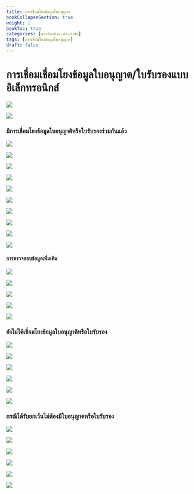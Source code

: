 ```yaml
---
title: การเชื่อมโยงข้อมูลใบอนุญาต
bookCollapseSection: true
weight: 1
bookToc: true
categories: [ของต้องห้าม-ต้องกำกัด]
tags: [การเชื่อมโยงข้อมูลใบอนุญาต]
draft: false
---
```


การเชื่อมเชื่อมโยงข้อมูลใบอนุญาต/ใบรับรองแบบอิเล็กทรอนิกส์
====

![](https://github.com/ecs-support/knowledge-center/raw/master/img/announce/131-2561/present/permissionpng_Page2.png)

![](https://github.com/ecs-support/knowledge-center/raw/master/img/announce/131-2561/present/permissionpng_Page4.png)

### มีการเชื่อมโยงข้อมูลใบอนุญาติหรือใบรับรองร่วมกันแล้ว

![](https://github.com/ecs-support/knowledge-center/raw/master/img/announce/131-2561/present/permissionpng_Page5.png)

![](https://github.com/ecs-support/knowledge-center/raw/master/img/announce/131-2561/present/permissionpng_Page6.png)

![](https://github.com/ecs-support/knowledge-center/raw/master/img/announce/131-2561/present/permissionpng_Page7.png)

![](https://github.com/ecs-support/knowledge-center/raw/master/img/announce/131-2561/present/permissionpng_Page8.png)

![](https://github.com/ecs-support/knowledge-center/raw/master/img/announce/131-2561/present/permissionpng_Page9.png)

![](https://github.com/ecs-support/knowledge-center/raw/master/img/announce/131-2561/present/permissionpng_Page10.png)

![](https://github.com/ecs-support/knowledge-center/raw/master/img/announce/131-2561/present/permissionpng_Page11.png)

![](https://github.com/ecs-support/knowledge-center/raw/master/img/announce/131-2561/present/permissionpng_Page12.png)

![](https://github.com/ecs-support/knowledge-center/raw/master/img/announce/131-2561/present/permissionpng_Page13.png)

![](https://github.com/ecs-support/knowledge-center/raw/master/img/announce/131-2561/present/permissionpng_Page14.png)

#### การตรวจสอบข้อมูลเพิ่มเติม

![](https://github.com/ecs-support/knowledge-center/raw/master/img/announce/131-2561/present/permissionpng_Page15.png)

![](https://github.com/ecs-support/knowledge-center/raw/master/img/announce/131-2561/present/permissionpng_Page16.png)

![](https://github.com/ecs-support/knowledge-center/raw/master/img/announce/131-2561/present/permissionpng_Page17.png)

![](https://github.com/ecs-support/knowledge-center/raw/master/img/announce/131-2561/present/permissionpng_Page18.png)

![](https://github.com/ecs-support/knowledge-center/raw/master/img/announce/131-2561/present/permissionpng_Page19.png)


### ยังไม่ได้เชื่อมโยงข้อมูลใบอนุญาติหรือใบรับรอง

![](https://github.com/ecs-support/knowledge-center/raw/master/img/announce/131-2561/present/permissionpng_Page20.png)

![](https://github.com/ecs-support/knowledge-center/raw/master/img/announce/131-2561/present/permissionpng_Page21.png)

![](https://github.com/ecs-support/knowledge-center/raw/master/img/announce/131-2561/present/permissionpng_Page22.png)

![](https://github.com/ecs-support/knowledge-center/raw/master/img/announce/131-2561/present/permissionpng_Page23.png)

![](https://github.com/ecs-support/knowledge-center/raw/master/img/announce/131-2561/present/permissionpng_Page24.png)

![](https://github.com/ecs-support/knowledge-center/raw/master/img/announce/131-2561/present/permissionpng_Page25.png)

### กรณีได้รับยกเว้นไม่ต้องมีใบอนุญาตหรือใบรับรอง

![](https://github.com/ecs-support/knowledge-center/raw/master/img/announce/131-2561/present/permissionpng_Page26.png)


![](https://github.com/ecs-support/knowledge-center/raw/master/img/announce/131-2561/present/permissionpng_Page27.png)


![](https://github.com/ecs-support/knowledge-center/raw/master/img/announce/131-2561/present/permissionpng_Page28.png)


![](https://github.com/ecs-support/knowledge-center/raw/master/img/announce/131-2561/present/permissionpng_Page29.png)


![](https://github.com/ecs-support/knowledge-center/raw/master/img/announce/131-2561/present/permissionpng_Page230png)


![](https://github.com/ecs-support/knowledge-center/raw/master/img/announce/131-2561/present/permissionpng_Page31.png)
